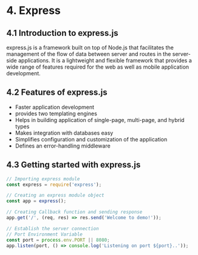 # 4. Express
## 4.1 Introduction to express.js
express.js is a framework built on top of Node.js that facilitates the management of the flow of data between server and routes in the server-side applications. It is a lightweight and flexible framework that provides a wide range of features required for the web as well as mobile application development.

## 4.2 Features of express.js
* Faster application development
* provides two templating engines
* Helps in building application of single-page, multi-page, and hybrid types
* Makes integration with databases easy
* Simplifies configuration and customization of the application
* Defines an error-handling middleware

## 4.3 Getting started with express.js
```javascript
// Importing express module
const express = require('express');

// Creating an express module object
const app = express();

// Creating Callback function and sending response
app.get('/', (req, res) => res.send('Welcome to demo!'));

// Establish the server connection 
// Port Environment Variable
const port = process.env.PORT || 8080;
app.listen(port, () => console.log('Listening on port ${port}..'));
```

